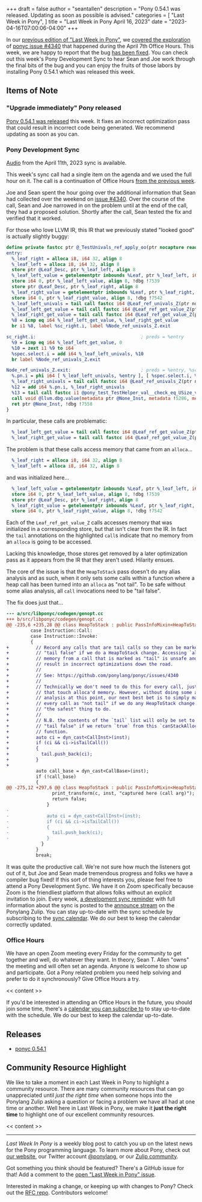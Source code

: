 +++
draft = false
author = "seantallen"
description = "Pony 0.54.1 was released. Updating as soon as possible is advised."
categories = [
    "Last Week in Pony",
]
title = "Last Week in Pony April 16, 2023"
date = "2023-04-16T07:00:06-04:00"
+++

In our [previous edition of "Last Week in Pony"](https://www.ponylang.io/blog/2023/04/last-week-in-pony-april-9-2023/), we [covered the exploration](https://www.ponylang.io/blog/2023/04/last-week-in-pony-april-9-2023/#office-hours) of [ponyc issue #4340](https://github.com/ponylang/ponyc/issues/4340) that happened during the April 7th Office Hours. This week, we are happy to report that the bug [has been fixed](https://github.com/ponylang/ponyc/pull/4341). You can check out this week's Pony Development Sync to hear Sean and Joe work through the final bits of the bug and you can enjoy the fruits of those labors by installing Pony 0.54.1 which was released this week.

<!-- more -->

## Items of Note

### "Upgrade immediately" Pony released

[Pony 0.54.1 was released](https://github.com/ponylang/ponyc/releases/tag/0.54.1) this week. It fixes an incorrect optimization pass that could result in incorrect code being generated. We recommend updating as soon as you can.

### Pony Development Sync

[Audio](https://sync-recordings.ponylang.io/r/2023_04_11.m4a) from the April 11th, 2023 sync is available.

This week's sync call had a single item on the agenda and we used the full hour on it. The call is a continuation of Office Hours [from the previous week](https://www.ponylang.io/blog/2023/04/last-week-in-pony-april-9-2023/#office-hours).

Joe and Sean spent the hour going over the additional information that Sean had collected over the weekend on [issue #4340](https://github.com/ponylang/ponyc/issues/4340). Over the course of the call, Sean and Joe narrowed in on the problem until at the end of the call, they had a proposed solution. Shortly after the call, Sean tested the fix and verified that it worked.

For those who love LLVM IR, this IR that we previously stated "looked good" is actually slightly buggy:

```llvm
define private fastcc ptr @_TestUnivals_ref_apply_oo(ptr nocapture readnone %this, ptr nocapture readonly dereferenceable(24) %h) unnamed_addr !dbg !7533 !pony.abi !4 {
entry:
  %_leaf_right = alloca i8, i64 32, align 8
  %_leaf_left = alloca i8, i64 32, align 8
  store ptr @Leaf_Desc, ptr %_leaf_left, align 8
  %_leaf_left_value = getelementptr inbounds %Leaf, ptr %_leaf_left, i64 0, i32 1, !dbg !7539
  store i64 0, ptr %_leaf_left_value, align 8, !dbg !7539
  store ptr @Leaf_Desc, ptr %_leaf_right, align 8
  %_leaf_right_value = getelementptr inbounds %Leaf, ptr %_leaf_right, i64 0, i32 1, !dbg !7542
  store i64 0, ptr %_leaf_right_value, align 8, !dbg !7542
  %_leaf_left_univals = tail call fastcc i64 @Leaf_ref_univals_Z(ptr nonnull %_leaf_left), !dbg !7547
  %_leaf_left_get_value = tail call fastcc i64 @Leaf_ref_get_value_Z(ptr nonnull %_leaf_left), !dbg !7548
  %_leaf_right_get_value = tail call fastcc i64 @Leaf_ref_get_value_Z(ptr nonnull %_leaf_right), !dbg !7549
  %8 = icmp eq i64 %_leaf_left_get_value, %_leaf_right_get_value
  br i1 %8, label %sc_right.i, label %Node_ref_univals_Z.exit

sc_right.i:                                       ; preds = %entry
  %9 = icmp eq i64 %_leaf_left_get_value, 0
  %10 = zext i1 %9 to i64
  %spec.select.i = add i64 %_leaf_left_univals, %10
  br label %Node_ref_univals_Z.exit

Node_ref_univals_Z.exit:                          ; preds = %entry, %sc_right.i
  %.pn.i = phi i64 [ %_leaf_left_univals, %entry ], [ %spec.select.i, %sc_right.i ]
  %_leaf_right_univals = tail call fastcc i64 @Leaf_ref_univals_Z(ptr nonnull %_leaf_right), !dbg !7550
  %12 = add i64 %.pn.i, %_leaf_right_univals
  %13 = tail call fastcc i1 @pony_test_TestHelper_val__check_eq_USize_val_oZZoob(ptr nonnull %h, ptr nonnull @19, i64 3, i64 %12, ptr nonnull @39, ptr nonnull @"$1$0_Inst"), !dbg !7555
  call void @llvm.dbg.value(metadata ptr @None_Inst, metadata !5286, metadata !DIExpression()), !dbg !7556
  ret ptr @None_Inst, !dbg !7558
}
```

In particular, these calls are problematic:

```llvm
  %_leaf_left_get_value = tail call fastcc i64 @Leaf_ref_get_value_Z(ptr nonnull %_leaf_left), !dbg !7548
  %_leaf_right_get_value = tail call fastcc i64 @Leaf_ref_get_value_Z(ptr nonnull %_leaf_right), !dbg !7549
```

The problem is that these calls access memory that came from an `alloca`...

```llvm
  %_leaf_right = alloca i8, i64 32, align 8
  %_leaf_left = alloca i8, i64 32, align 8
```

and was initialized here...

```llvm
  %_leaf_left_value = getelementptr inbounds %Leaf, ptr %_leaf_left, i64 0, i32 1, !dbg !7539
  store i64 0, ptr %_leaf_left_value, align 8, !dbg !7539
  store ptr @Leaf_Desc, ptr %_leaf_right, align 8
  %_leaf_right_value = getelementptr inbounds %Leaf, ptr %_leaf_right, i64 0, i32 1, !dbg !7542
  store i64 0, ptr %_leaf_right_value, align 8, !dbg !7542
```

Each of the `Leaf_ref_get_value_Z` calls accesses memory that was initialized in a corresponding store, but that isn't clear from the IR. In fact the `tail` annotations on the highlighted `call`s indicate that no memory from an `alloca` is going to be accessed.

Lacking this knowledge, those stores get removed by a later optimization pass as it appears from the IR that they aren't used. Hilarity ensues.

The core of the issue is that the `HeapToStack` pass doesn't do any alias analysis and as such, when it only sets some calls within a function where a heap call has been turned into an `alloca` as "not tail". To be safe without some alias analysis, all `call` invocations need to be "tail false".

The fix does just that...

```diff
--- a/src/libponyc/codegen/genopt.cc
+++ b/src/libponyc/codegen/genopt.cc
@@ -235,6 +235,28 @@ class HeapToStack : public PassInfoMixin<HeapToStack>
         case Instruction::Call:
         case Instruction::Invoke:
         {
+          // Record any calls that are tail calls so they can be marked as
+          // "tail false" if we do a HeapToStack change. Accessing `alloca`
+          // memory from a call that is marked as "tail" is unsafe and can
+          // result in incorrect optimizations down the road.
+          //
+          // See: https://github.com/ponylang/ponyc/issues/4340
+          //
+          // Technically we don't need to do this for every call, just calls
+          // that touch alloca'd memory. However, without doing some alias
+          // analysis at this point, our next best bet is to simply mark
+          // every call as "not tail" if we do any HeapToStack change. It's
+          // "the safest" thing to do.
+          //
+          // N.B. the contents of the `tail` list will only be set to
+          // "tail false" if we return `true` from this `canStackAlloc`
+          // function.
+          auto ci = dyn_cast<CallInst>(inst);
+          if (ci && ci->isTailCall())
+          {
+            tail.push_back(ci);
+          }
+
           auto call_base = dyn_cast<CallBase>(inst);
           if (!call_base)
           {
@@ -275,12 +297,6 @@ class HeapToStack : public PassInfoMixin<HeapToStack>
                 print_transform(c, inst, "captured here (call arg)");
                 return false;
               }
-
-              auto ci = dyn_cast<CallInst>(inst);
-              if (ci && ci->isTailCall())
-              {
-                tail.push_back(ci);
-              }
             }
           }
           break;
```

It was quite the productive call. We're not sure how much the listeners got out of it, but Joe and Sean made tremendous progress and folks we have a compiler bug fixed! If this sort of thing interests you, please feel free to attend a Pony Development Sync. We have it on Zoom specifically because Zoom is the friendliest platform that allows folks without an explicit invitation to join. Every week, [a development sync reminder](https://ponylang.zulipchat.com/#narrow/stream/189932-announce/topic/Sync.20Reminder) with full information about the sync is posted to the [announce stream](https://ponylang.zulipchat.com/#narrow/stream/189932-announce) on the Ponylang Zulip. You can stay up-to-date with the sync schedule by subscribing to the [sync calendar](https://calendar.google.com/calendar/ical/59jcru6f50mrpqbm7em4iclnkk%40group.calendar.google.com/public/basic.ics). We do our best to keep the calendar correctly updated.

### Office Hours

We have an open Zoom meeting every Friday for the community to get together and well, do whatever they want. In theory, Sean T. Allen "owns" the meeting and will often set an agenda. Anyone is welcome to show up and participate. Got a Pony related problem you need help solving and prefer to do it synchronously? Give Office Hours a try.

<< content >>

If you'd be interested in attending an Office Hours in the future, you should join some time, there's a [calendar you can subscribe to](https://calendar.google.com/calendar/ical/4465e68ae24131ae00461a40893f2637a2c9ac510e311a44ff78680e2f183ce3%40group.calendar.google.com/public/basic.ics) to stay up-to-date with the schedule. We do our best to keep the calendar up-to-date.

## Releases

- [ponyc 0.54.1](https://github.com/ponylang/ponyc/releases/tag/0.54.1)

## Community Resource Highlight

We like to take a moment in each Last Week in Pony to highlight a community resource. There are many community resources that can go unappreciated until _just the right time_ when someone hops into the Ponylang Zulip asking a question or facing a problem we have all had at one time or another. Well here in Last Week in Pony, we make it **just the right time** to highlight one of our excellent community resources.

<< content >>

---

_Last Week In Pony_ is a weekly blog post to catch you up on the latest news for the Pony programming language. To learn more about Pony, check out [our website](https://ponylang.io), our Twitter account [@ponylang](https://twitter.com/ponylang), or our [Zulip community](https://ponylang.zulipchat.com).

Got something you think should be featured? There's a GitHub issue for that! Add a comment to the [open "Last Week in Pony" issue](https://github.com/ponylang/ponylang.github.io/issues?q=is%3Aissue+is%3Aopen+label%3Alast-week-in-pony).

Interested in making a change, or keeping up with changes to Pony? Check out the [RFC repo](https://github.com/ponylang/rfcs). Contributors welcome!
